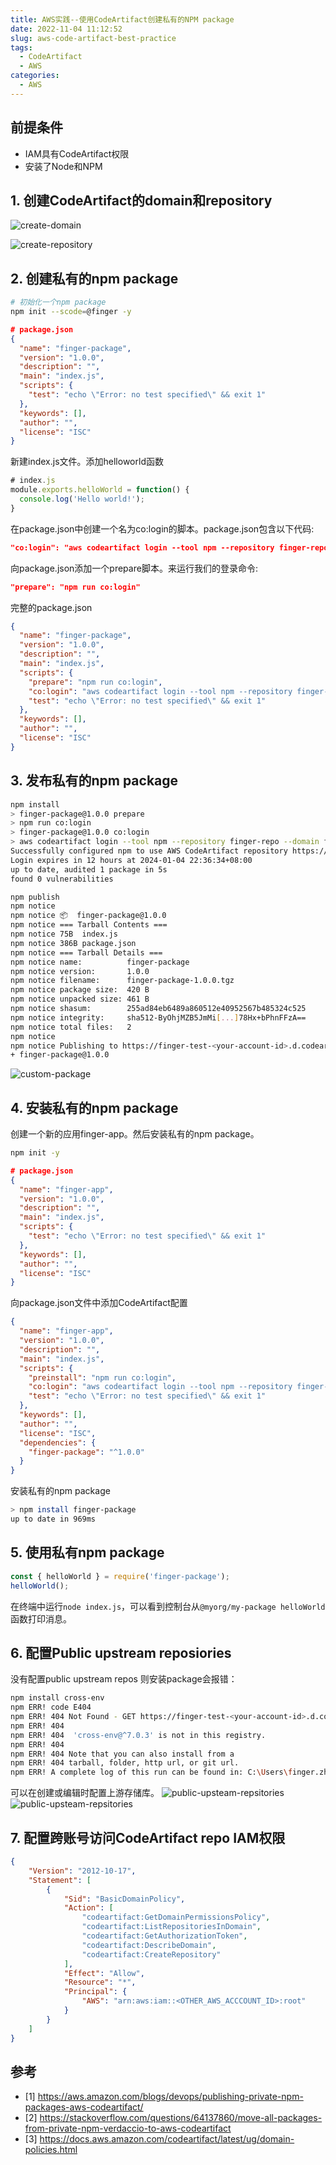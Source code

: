 ```yaml
---
title: AWS实践--使用CodeArtifact创建私有的NPM package
date: 2022-11-04 11:12:52
slug: aws-code-artifact-best-practice
tags:
  - CodeArtifact
  - AWS
categories:
  - AWS
---
```


## 前提条件

- IAM具有CodeArtifact权限
- 安装了Node和NPM


## 1. 创建CodeArtifact的domain和repository

![create-domain](imgs/code-artifact-create-domain.png)

![create-repository](imgs/code-artifact-create-repository.png)

## 2. 创建私有的npm package

```bash
# 初始化一个npm package
npm init --scode=@finger -y
```

```json
# package.json
{
  "name": "finger-package",
  "version": "1.0.0",
  "description": "",
  "main": "index.js",
  "scripts": {
    "test": "echo \"Error: no test specified\" && exit 1"
  },
  "keywords": [],
  "author": "",
  "license": "ISC"
}
```

新建index.js文件。添加helloworld函数

```js
# index.js
module.exports.helloWorld = function() {
  console.log('Hello world!');
}
```

在package.json中创建一个名为co:login的脚本。package.json包含以下代码:

```json
"co:login": "aws codeartifact login --tool npm --repository finger-repo --domain finger-test --region ap-southeast-1"
```


向package.json添加一个prepare脚本。来运行我们的登录命令:

```json
"prepare": "npm run co:login"
```

完整的package.json

```json
{
  "name": "finger-package",
  "version": "1.0.0",
  "description": "",
  "main": "index.js",
  "scripts": {
    "prepare": "npm run co:login",
    "co:login": "aws codeartifact login --tool npm --repository finger-repo --domain finger-test --region ap-southeast-1",
    "test": "echo \"Error: no test specified\" && exit 1"
  },
  "keywords": [],
  "author": "",
  "license": "ISC"
}
```

## 3. 发布私有的npm package

```bash
npm install
> finger-package@1.0.0 prepare
> npm run co:login
> finger-package@1.0.0 co:login
> aws codeartifact login --tool npm --repository finger-repo --domain finger-test --region ap-southeast-1
Successfully configured npm to use AWS CodeArtifact repository https://finger-test-<your-account-id>.d.codeartifact.ap-southeast-1.amazonaws.com/npm/finger-repo/ 
Login expires in 12 hours at 2024-01-04 22:36:34+08:00
up to date, audited 1 package in 5s
found 0 vulnerabilities
```

```bash
npm publish
npm notice 
npm notice 📦  finger-package@1.0.0
npm notice === Tarball Contents ===
npm notice 75B  index.js
npm notice 386B package.json
npm notice === Tarball Details ===
npm notice name:          finger-package
npm notice version:       1.0.0
npm notice filename:      finger-package-1.0.0.tgz
npm notice package size:  420 B
npm notice unpacked size: 461 B
npm notice shasum:        255ad84eb6489a860512e40952567b485324c525
npm notice integrity:     sha512-ByOhjMZB5JmMi[...]78Hx+bPhnFFzA==
npm notice total files:   2
npm notice
npm notice Publishing to https://finger-test-<your-account-id>.d.codeartifact.ap-southeast-1.amazonaws.com/npm/finger-repo/ with tag latest and default access
+ finger-package@1.0.0
```

![custom-package](imgs/code-artifact-list-repository.png)


## 4. 安装私有的npm package

创建一个新的应用finger-app。然后安装私有的npm package。

```bash
npm init -y
```

```json
# package.json
{
  "name": "finger-app",
  "version": "1.0.0",
  "description": "",
  "main": "index.js",
  "scripts": {
    "test": "echo \"Error: no test specified\" && exit 1"
  },
  "keywords": [],
  "author": "",
  "license": "ISC"
}
```

向package.json文件中添加CodeArtifact配置

```json
{
  "name": "finger-app",
  "version": "1.0.0",
  "description": "",
  "main": "index.js",
  "scripts": {
    "preinstall": "npm run co:login",
    "co:login": "aws codeartifact login --tool npm --repository finger-repo --domain finger-test --region ap-southeast-1",
    "test": "echo \"Error: no test specified\" && exit 1"
  },
  "keywords": [],
  "author": "",
  "license": "ISC",
  "dependencies": {
    "finger-package": "^1.0.0"
  }
}
```

安装私有的npm package

```bash
> npm install finger-package
up to date in 969ms
```

## 5. 使用私有npm package

```js
const { helloWorld } = require('finger-package');
helloWorld();
```

在终端中运行`node index.js`，可以看到控制台从`@myorg/my-package helloWorld`函数打印消息。

## 6. 配置Public upstream reposiories

没有配置public upstream repos 则安装package会报错：

```bash
npm install cross-env
npm ERR! code E404
npm ERR! 404 Not Found - GET https://finger-test-<your-account-id>.d.codeartifact.ap-southeast-1.amazonaws.com/npm/finger-repo/cross-env - Package, 'cross-env', not found.
npm ERR! 404
npm ERR! 404  'cross-env@^7.0.3' is not in this registry.
npm ERR! 404
npm ERR! 404 Note that you can also install from a
npm ERR! 404 tarball, folder, http url, or git url.
npm ERR! A complete log of this run can be found in: C:\Users\finger.zhou\AppData\Local\npm-cache\_logs\2024-01-04T03_02_33_842Z-debug-0.log
```

可以在创建或编辑时配置上游存储库。
![public-upsteam-repsitories](imgs/code-artifact-add-public-repository.png)
![public-upsteam-repsitories](imgs/code-artifact-edit-public-repository.png)

## 7. 配置跨账号访问CodeArtifact repo IAM权限

```json
{
    "Version": "2012-10-17",
    "Statement": [
        {
            "Sid": "BasicDomainPolicy",
            "Action": [
                "codeartifact:GetDomainPermissionsPolicy",
                "codeartifact:ListRepositoriesInDomain",
                "codeartifact:GetAuthorizationToken",
                "codeartifact:DescribeDomain",
                "codeartifact:CreateRepository"
            ],
            "Effect": "Allow",
            "Resource": "*",
            "Principal": {
                "AWS": "arn:aws:iam::<OTHER_AWS_ACCCOUNT_ID>:root"
            }
        }
    ]
}
```

## 参考
- [1] https://aws.amazon.com/blogs/devops/publishing-private-npm-packages-aws-codeartifact/
- [2] https://stackoverflow.com/questions/64137860/move-all-packages-from-private-npm-verdaccio-to-aws-codeartifact
- [3] https://docs.aws.amazon.com/codeartifact/latest/ug/domain-policies.html